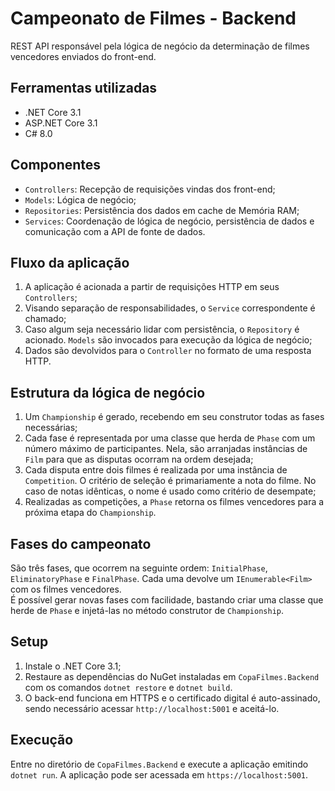 # Campeonato de Filmes - Backend

REST API responsável pela lógica de negócio da determinação de filmes vencedores enviados do front-end.

## Ferramentas utilizadas
- .NET Core 3.1
- ASP.NET Core 3.1
- C# 8.0

## Componentes
- `Controllers`: Recepção de requisições vindas dos front-end;
- `Models`: Lógica de negócio;
- `Repositories`: Persistência dos dados em cache de Memória RAM;
- `Services`: Coordenação de lógica de negócio, persistência de dados e comunicação com a API de fonte de dados.

## Fluxo da aplicação
1. A aplicação é acionada a partir de requisições HTTP em seus `Controllers`;
2. Visando separação de responsabilidades, o `Service` correspondente é chamado;
3. Caso algum seja necessário lidar com persistência, o `Repository` é acionado. `Models` são invocados para execução da lógica de negócio;
4. Dados são devolvidos para o `Controller` no formato de uma resposta HTTP.

## Estrutura da lógica de negócio
1. Um `Championship` é gerado, recebendo em seu construtor todas as fases necessárias;
2. Cada fase é representada por uma classe que herda de `Phase` com um número máximo de participantes. Nela, são arranjadas instâncias de `Film` para que as disputas ocorram na ordem desejada;
3. Cada disputa entre dois filmes é realizada por uma instância de `Competition`. O critério de seleção é primariamente a nota do filme. No caso de notas idênticas, o nome é usado como critério de desempate;
4. Realizadas as competições, a `Phase` retorna os filmes vencedores para a próxima etapa do `Championship`.

## Fases do campeonato
São três fases, que ocorrem na seguinte ordem: `InitialPhase`, `EliminatoryPhase` e `FinalPhase`. Cada uma devolve um `IEnumerable<Film>` com os filmes vencedores.<br>
É possível gerar novas fases com facilidade, bastando criar uma classe que herde de `Phase` e injetá-las no método construtor de `Championship`.

## Setup
1. Instale o .NET Core 3.1;
2. Restaure as dependências do NuGet instaladas em `CopaFilmes.Backend` com os comandos `dotnet restore` e `dotnet build`.
3. O back-end funciona em HTTPS e o certificado digital é auto-assinado, sendo necessário acessar `http://localhost:5001` e aceitá-lo.

## Execução
Entre no diretório de `CopaFilmes.Backend` e execute a aplicação emitindo `dotnet run`. A aplicação pode ser acessada em `https://localhost:5001`.